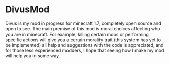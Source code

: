 DivusMod
========

Divus is my mod in progress for minecraft 1.7, completely open source and open to see. The main premise of this mod is moral choices affecting who you are in minecraft. For example, killing certain mobs or performing specific actions will give you a certain morality trait (this system has yet to be implemented) all help and suggestions with the code is appreciated, and for those less experienced modders, I hope that seeing how I make my mod will help you in some way.
